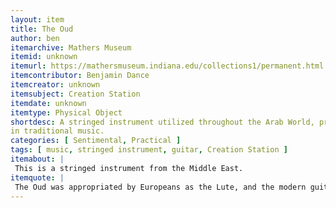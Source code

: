 ```yaml
---
layout: item
title: The Oud
author: ben
itemarchive: Mathers Museum
itemid: unknown
itemurl: https://mathersmuseum.indiana.edu/collections1/permanent.html
itemcontributor: Benjamin Dance
itemcreator: unknown
itemsubject: Creation Station
itemdate: unknown
itemtype: Physical Object
shortdesc: A stringed instrument utilized throughout the Arab World, predecessor of the lute. The instrument is still utilized today
in traditional music.
categories: [ Sentimental, Practical ]
tags: [ music, stringed instrument, guitar, Creation Station ]
itemabout: |
 This is a stringed instrument from the Middle East.
itemquote: |
 The Oud was appropriated by Europeans as the Lute, and the modern guitar was soon to follow.
---
```

